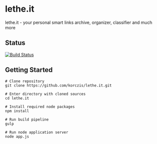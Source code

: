# lethe.it

lethe.it - your personal smart links archive, organizer, classifier and much more

## Status

[![Build Status](https://travis-ci.org/korczis/lethe.it.svg?branch=master)](https://travis-ci.org/korczis/lethe.it)

## Getting Started

```
# Clone repository
git clone https://github.com/korczis/lethe.it.git

# Enter directory with cloned sources
cd lethe.it

# Install required node packages
npm install

# Run build pipeline
gulp

# Run node application server
node app.js
```
